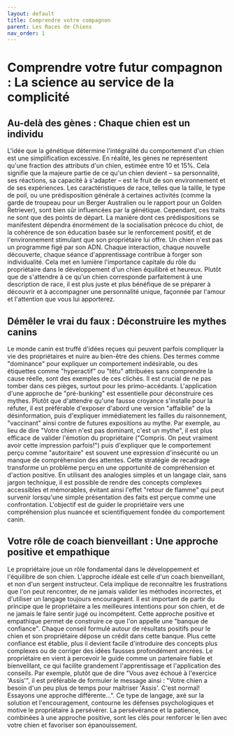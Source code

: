 ```yaml
---
layout: default
title: Comprendre votre compagnon
parent: Les Races de Chiens
nav_order: 1
---
```


# Comprendre votre futur compagnon : La science au service de la complicité


## Au-delà des gènes : Chaque chien est un individu

L'idée que la génétique détermine l'intégralité du comportement d'un chien est une simplification excessive. En réalité, les gènes ne représentent qu'une fraction des attributs d'un chien, estimée entre 10 et 15%. Cela signifie que la majeure partie de ce qu'un chien devient – sa personnalité, ses réactions, sa capacité à s'adapter – est le fruit de son environnement et de ses expériences.
Les caractéristiques de race, telles que la taille, le type de poil, ou une prédisposition générale à certaines activités (comme la garde de troupeau pour un Berger Australien ou le rapport pour un Golden Retriever), sont bien sûr influencées par la génétique. Cependant, ces traits ne sont que des points de départ. La manière dont ces prédispositions se manifestent dépendra énormément de la socialisation précoce du chiot, de la cohérence de son éducation basée sur le renforcement positif, et de l'environnement stimulant que son propriétaire lui offre.
Un chien n'est pas un programme figé par son ADN. Chaque interaction, chaque nouvelle découverte, chaque séance d'apprentissage contribue à forger son individualité. Cela met en lumière l'importance capitale du rôle du propriétaire dans le développement d'un chien équilibré et heureux. Plutôt que de s'attendre à ce qu'un chien corresponde parfaitement à une description de race, il est plus juste et plus bénéfique de se préparer à découvrir et à accompagner une personnalité unique, façonnée par l'amour et l'attention que vous lui apporterez.

## Démêler le vrai du faux : Déconstruire les mythes canins

Le monde canin est truffé d'idées reçues qui peuvent parfois compliquer la vie des propriétaires et nuire au bien-être des chiens. Des termes comme "dominance" pour expliquer un comportement indésirable, ou des étiquettes comme "hyperactif" ou "têtu" attribuées sans comprendre la cause réelle, sont des exemples de ces clichés. Il est crucial de ne pas tomber dans ces pièges, surtout pour les primo-accédants.
L'application d'une approche de "pré-bunking" est essentielle pour déconstruire ces mythes. Plutôt que d'attendre qu'une fausse croyance s'installe pour la réfuter, il est préférable d'exposer d'abord une version "affaiblie" de la désinformation, puis d'expliquer immédiatement les failles du raisonnement, "vaccinant" ainsi contre de futures expositions au mythe. Par exemple, au lieu de dire "Votre chien n'est pas dominant, c'est un mythe", il est plus efficace de valider l'émotion du propriétaire ("Compris. On peut vraiment avoir cette impression parfois!") puis d'expliquer que le comportement perçu comme "autoritaire" est souvent une expression d'insécurité ou un manque de compréhension des attentes.
Cette stratégie de recadrage transforme un problème perçu en une opportunité de compréhension et d'action positive. En utilisant des analogies simples et un langage clair, sans jargon technique, il est possible de rendre des concepts complexes accessibles et mémorables, évitant ainsi l'effet "retour de flamme" qui peut survenir lorsqu'une simple présentation des faits est perçue comme une confrontation. L'objectif est de guider le propriétaire vers une compréhension plus nuancée et scientifiquement fondée du comportement canin.

## Votre rôle de coach bienveillant : Une approche positive et empathique

Le propriétaire joue un rôle fondamental dans le développement et l'équilibre de son chien. L'approche idéale est celle d'un coach bienveillant, et non d'un sergent instructeur. Cela implique de reconnaître les frustrations que l'on peut rencontrer, de ne jamais valider les méthodes incorrectes, et d'utiliser un langage toujours encourageant. Il est important de partir du principe que le propriétaire a les meilleures intentions pour son chien, et de ne jamais le faire sentir jugé ou incompétent.
Cette approche positive et empathique permet de construire ce que l'on appelle une "banque de confiance". Chaque conseil formulé autour de résultats positifs pour le chien et son propriétaire dépose un crédit dans cette banque. Plus cette confiance est établie, plus il devient facile d'introduire des concepts plus complexes ou de corriger des idées fausses profondément ancrées. Le propriétaire en vient à percevoir le guide comme un partenaire fiable et bienveillant, ce qui facilite grandement l'apprentissage et l'application des conseils.
Par exemple, plutôt que de dire "Vous avez échoué à l'exercice 'Assis'", il est préférable de formuler le message ainsi : "Votre chien a besoin d'un peu plus de temps pour maîtriser 'Assis'. C'est normal! Essayons une approche différente...". Ce type de langage, axé sur la solution et l'encouragement, contourne les défenses psychologiques et motive le propriétaire à persévérer. La persévérance et la patience, combinées à une approche positive, sont les clés pour renforcer le lien avec votre chien et favoriser son épanouissement. 